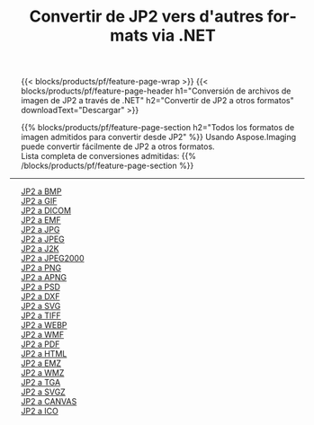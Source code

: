 ﻿---
title: Convertir de JP2 vers d'autres formats via .NET 
weight: 3920
url: /es/net/conversion/from/jp2 
lang: es
langdirlevel: 2
locales: zh-hans,ja,it,ru,de,es,fr,nl,id,lt,pl,pt,vi,tr,ko,zh-hant,ar,hi,th,sv,cs,uk,he
description: Usando Aspose.Imaging puede convertir fácilmente de JP2 a otros formatos
---

{{< blocks/products/pf/feature-page-wrap >}}
{{< blocks/products/pf/feature-page-header h1="Conversión de archivos de imagen de JP2 a través de .NET" h2="Convertir de JP2 a otros formatos" downloadText="Descargar" >}}


{{% blocks/products/pf/feature-page-section  h2="Todos los formatos de imagen admitidos para convertir desde JP2" %}}
Usando Aspose.Imaging puede convertir fácilmente de JP2 a otros formatos.
<br/>
Lista completa de conversiones admitidas:
{{% /blocks/products/pf/feature-page-section %}}
<div class="container-fluid productfamilypage bg-gray">
    <div class="convertypes bg-gray agp-content section">
        <div class="container">
		<hr style="margin-left:-20px;"/>
		<div class="row other-converters">
		    <div class='col-md-2 other-converter remove-lp remove-rp'><a href="/imaging/es/net/conversion/jp2-to-bmp" >JP2 a BMP</a></div><div class='col-md-2 other-converter remove-lp remove-rp'><a href="/imaging/es/net/conversion/jp2-to-gif" >JP2 a GIF</a></div><div class='col-md-2 other-converter remove-lp remove-rp'><a href="/imaging/es/net/conversion/jp2-to-dicom" >JP2 a DICOM</a></div><div class='col-md-2 other-converter remove-lp remove-rp'><a href="/imaging/es/net/conversion/jp2-to-emf" >JP2 a EMF</a></div><div class='col-md-2 other-converter remove-lp remove-rp'><a href="/imaging/es/net/conversion/jp2-to-jpg" >JP2 a JPG</a></div><div class='col-md-2 other-converter remove-lp remove-rp'><a href="/imaging/es/net/conversion/jp2-to-jpeg" >JP2 a JPEG</a></div><div class='col-md-2 other-converter remove-lp remove-rp'><a href="/imaging/es/net/conversion/jp2-to-j2k" >JP2 a J2K</a></div><div class='col-md-2 other-converter remove-lp remove-rp'><a href="/imaging/es/net/conversion/jp2-to-jpeg2000" >JP2 a JPEG2000</a></div><div class='col-md-2 other-converter remove-lp remove-rp'><a href="/imaging/es/net/conversion/jp2-to-png" >JP2 a PNG</a></div><div class='col-md-2 other-converter remove-lp remove-rp'><a href="/imaging/es/net/conversion/jp2-to-apng" >JP2 a APNG</a></div><div class='col-md-2 other-converter remove-lp remove-rp'><a href="/imaging/es/net/conversion/jp2-to-psd" >JP2 a PSD</a></div><div class='col-md-2 other-converter remove-lp remove-rp'><a href="/imaging/es/net/conversion/jp2-to-dxf" >JP2 a DXF</a></div><div class='col-md-2 other-converter remove-lp remove-rp'><a href="/imaging/es/net/conversion/jp2-to-svg" >JP2 a SVG</a></div><div class='col-md-2 other-converter remove-lp remove-rp'><a href="/imaging/es/net/conversion/jp2-to-tiff" >JP2 a TIFF</a></div><div class='col-md-2 other-converter remove-lp remove-rp'><a href="/imaging/es/net/conversion/jp2-to-webp" >JP2 a WEBP</a></div><div class='col-md-2 other-converter remove-lp remove-rp'><a href="/imaging/es/net/conversion/jp2-to-wmf" >JP2 a WMF</a></div><div class='col-md-2 other-converter remove-lp remove-rp'><a href="/imaging/es/net/conversion/jp2-to-pdf" >JP2 a PDF</a></div><div class='col-md-2 other-converter remove-lp remove-rp'><a href="/imaging/es/net/conversion/jp2-to-html" >JP2 a HTML</a></div><div class='col-md-2 other-converter remove-lp remove-rp'><a href="/imaging/es/net/conversion/jp2-to-emz" >JP2 a EMZ</a></div><div class='col-md-2 other-converter remove-lp remove-rp'><a href="/imaging/es/net/conversion/jp2-to-wmz" >JP2 a WMZ</a></div><div class='col-md-2 other-converter remove-lp remove-rp'><a href="/imaging/es/net/conversion/jp2-to-tga" >JP2 a TGA</a></div><div class='col-md-2 other-converter remove-lp remove-rp'><a href="/imaging/es/net/conversion/jp2-to-svgz" >JP2 a SVGZ</a></div><div class='col-md-2 other-converter remove-lp remove-rp'><a href="/imaging/es/net/conversion/jp2-to-canvas" >JP2 a CANVAS</a></div><div class='col-md-2 other-converter remove-lp remove-rp'><a href="/imaging/es/net/conversion/jp2-to-ico" >JP2 a ICO</a></div>
                </div>
        </div>
    </div>
</div>
<br/>

